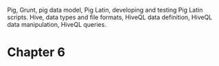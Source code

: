Pig, Grunt, pig data model, Pig Latin, developing and testing Pig Latin scripts.
Hive, data types and file formats, HiveQL data definition, HiveQL data
manipulation, HiveQL queries.

# Chapter 6
